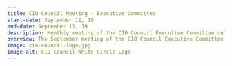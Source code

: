 ```yaml
---
title: CIO Council Meeting - Executive Committee
start-date: September 11, 19
end-date: September 11, 19
description: Monthly meeting of the CIO Council Executive Committee only.
overview: The September meeting of the CIO Council Executive Committee will be held from 3-430pm at GSA Headquarters at 1800 F St. NW, Washington, DC.
image: cio-council-logo.jpg
image-alt: CIO Council White Circle Logo
---
```

